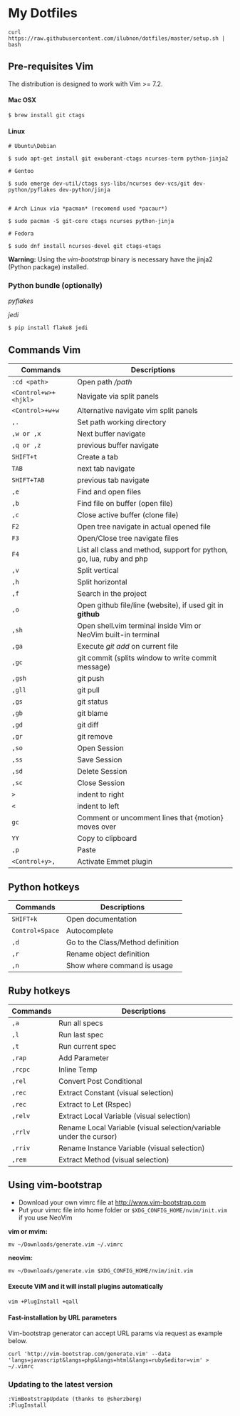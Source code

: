 My Dotfiles
===================


	curl https://raw.githubusercontent.com/ilubnon/dotfiles/master/setup.sh | bash


## Pre-requisites Vim

The distribution is designed to work with Vim >= 7.2.

#### Mac OSX

	$ brew install git ctags

#### Linux


  	# Ubuntu\Debian

	$ sudo apt-get install git exuberant-ctags ncurses-term python-jinja2

	# Gentoo

	$ sudo emerge dev-util/ctags sys-libs/ncurses dev-vcs/git dev-python/pyflakes dev-python/jinja


	# Arch Linux via *pacman* (recomend used *pacaur*)

	$ sudo pacman -S git-core ctags ncurses python-jinja

	# Fedora

	$ sudo dnf install ncurses-devel git ctags-etags


**Warning:** Using the *vim-bootstrap* binary is necessary have the jinja2 (Python package) installed.

### Python bundle (optionally)

*pyflakes*

*jedi*

	$ pip install flake8 jedi

## Commands Vim

Commands | Descriptions
--- | ---
`:cd <path>` | Open path */path*
`<Control+w>+<hjkl>` | Navigate via split panels
`<Control>+w+w` | Alternative navigate vim split panels
`,.` | Set path working directory
`,w or ,x` | Next buffer navigate
`,q or ,z` | previous buffer navigate
`SHIFT+t` | Create a tab
`TAB` | next tab navigate
`SHIFT+TAB` | previous tab navigate
`,e` | Find and open files
`,b` | Find file on buffer (open file)
`,c` | Close active buffer (clone file)
`F2`  | Open tree navigate in actual opened file
`F3`  | Open/Close tree navigate files
`F4` | List all class and method, support for python, go, lua, ruby and php
`,v` | Split vertical
`,h` | Split horizontal
`,f` | Search in the project
`,o` | Open github file/line (website), if used git in **github**
`,sh` | Open shell.vim terminal inside Vim or NeoVim built-in terminal
`,ga` | Execute *git add* on current file
`,gc` | git commit (splits window to write commit message)
`,gsh` | git push
`,gll` | git pull
`,gs` | git status
`,gb` | git blame
`,gd` | git diff
`,gr` | git remove
`,so` | Open Session
`,ss` | Save Session
`,sd` | Delete Session
`,sc` | Close Session
`>` | indent to right
`<` | indent to left
`gc` | Comment or uncomment lines that {motion} moves over
`YY` | Copy to clipboard
`,p` | Paste
`<Control+y>,` | Activate Emmet plugin

## Python hotkeys

Commands | Descriptions
--- | ---
`SHIFT+k` | Open documentation
`Control+Space` | Autocomplete
`,d` | Go to the Class/Method definition
`,r` | Rename object definition
`,n` | Show where command is usage

## Ruby hotkeys
Commands | Descriptions
    ------- | -------
`,a`        | Run all specs
`,l`        | Run last spec
`,t`        | Run current spec
`,rap`        | Add Parameter
`,rcpc`     | Inline Temp
`,rel`        | Convert Post Conditional
`,rec`        | Extract Constant          (visual selection)
`,rec`       | Extract to Let (Rspec)
`,relv`     | Extract Local Variable    (visual selection)
`,rrlv`     | Rename Local Variable     (visual selection/variable under the cursor)
`,rriv`     | Rename Instance Variable  (visual selection)
`,rem`      | Extract Method            (visual selection)

## Using vim-bootstrap 

* Download your own vimrc file at http://www.vim-bootstrap.com
* Put your vimrc file into home folder or `$XDG_CONFIG_HOME/nvim/init.vim` if you use NeoVim

**vim or mvim:**

	mv ~/Downloads/generate.vim ~/.vimrc

**neovim:**

	mv ~/Downloads/generate.vim $XDG_CONFIG_HOME/nvim/init.vim

#### Execute ViM and it will install plugins automatically

	vim +PlugInstall +qall

#### Fast-installation by URL parameters

Vim-bootstrap generator can accept URL params via request as example below.

    curl 'http://vim-bootstrap.com/generate.vim' --data 'langs=javascript&langs=php&langs=html&langs=ruby&editor=vim' > ~/.vimrc


### Updating to the latest version

    :VimBootstrapUpdate (thanks to @sherzberg)
    :PlugInstall

